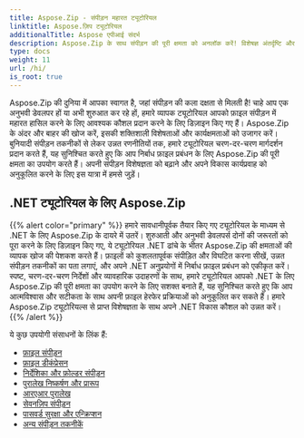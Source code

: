 ```yaml
---
title: Aspose.Zip - संपीड़न महारत ट्यूटोरियल
linktitle: Aspose.ज़िप ट्यूटोरियल
additionalTitle: Aspose एपीआई संदर्भ
description: Aspose.Zip के साथ संपीड़न की पूरी क्षमता को अनलॉक करें! विशेषज्ञ अंतर्दृष्टि और कुशल फ़ाइल प्रबंधन के लिए हमारे व्यापक ट्यूटोरियल में गोता लगाएँ।
type: docs
weight: 11
url: /hi/
is_root: true
---
```


Aspose.Zip की दुनिया में आपका स्वागत है, जहां संपीड़न की कला दक्षता से मिलती है! चाहे आप एक अनुभवी डेवलपर हों या अभी शुरुआत कर रहे हों, हमारे व्यापक ट्यूटोरियल आपको फ़ाइल संपीड़न में महारत हासिल करने के लिए आवश्यक कौशल प्रदान करने के लिए डिज़ाइन किए गए हैं। Aspose.Zip के अंदर और बाहर की खोज करें, इसकी शक्तिशाली विशेषताओं और कार्यक्षमताओं को उजागर करें। बुनियादी संपीड़न तकनीकों से लेकर उन्नत रणनीतियों तक, हमारे ट्यूटोरियल चरण-दर-चरण मार्गदर्शन प्रदान करते हैं, यह सुनिश्चित करते हुए कि आप निर्बाध फ़ाइल प्रबंधन के लिए Aspose.Zip की पूरी क्षमता का उपयोग करते हैं। अपनी संपीड़न विशेषज्ञता को बढ़ाने और अपने विकास कार्यप्रवाह को अनुकूलित करने के लिए इस यात्रा में हमसे जुड़ें।


## .NET ट्यूटोरियल के लिए Aspose.Zip
{{% alert color="primary" %}}
हमारे सावधानीपूर्वक तैयार किए गए ट्यूटोरियल के माध्यम से .NET के लिए Aspose.Zip के दायरे में उतरें। शुरुआती और अनुभवी डेवलपर्स दोनों की जरूरतों को पूरा करने के लिए डिज़ाइन किए गए, ये ट्यूटोरियल .NET ढांचे के भीतर Aspose.Zip की क्षमताओं की व्यापक खोज की पेशकश करते हैं। फ़ाइलों को कुशलतापूर्वक संपीड़ित और विघटित करना सीखें, उन्नत संपीड़न तकनीकों का पता लगाएं, और अपने .NET अनुप्रयोगों में निर्बाध फ़ाइल प्रबंधन को एकीकृत करें। स्पष्ट, चरण-दर-चरण निर्देशों और व्यावहारिक उदाहरणों के साथ, हमारे ट्यूटोरियल आपको .NET के लिए Aspose.Zip की पूरी क्षमता का उपयोग करने के लिए सशक्त बनाते हैं, यह सुनिश्चित करते हुए कि आप आत्मविश्वास और सटीकता के साथ अपनी फ़ाइल हेरफेर प्रक्रियाओं को अनुकूलित कर सकते हैं। हमारे Aspose.Zip ट्यूटोरियल्स से प्राप्त विशेषज्ञता के साथ अपने .NET विकास कौशल को उन्नत करें।
{{% /alert %}}

ये कुछ उपयोगी संसाधनों के लिंक हैं:
 
- [फ़ाइल संपीड़न](./net/file-compression/)
- [फ़ाइल डीकंप्रेसन](./net/file-decompression/)
- [निर्देशिका और फ़ोल्डर संपीड़न](./net/directory-and-folder-compression/)
- [पुरालेख निष्कर्षण और प्रारूप](./net/archive-extraction-and-formats/)
- [आरएआर पुरालेख](./net/rar-archive/)
- [सेवनज़िप संपीड़न](./net/sevenzip-compression/)
- [पासवर्ड सुरक्षा और एन्क्रिप्शन](./net/password-protection-and-encryption/)
- [अन्य संपीड़न तकनीकें](./net/other-compression-techniques/)

